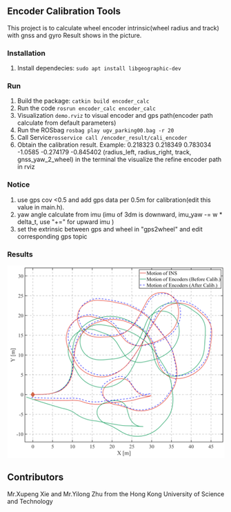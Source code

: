 ## Encoder Calibration Tools
This project is to calculate wheel encoder intrinsic(wheel radius and track) with gnss and gyro Result shows in the picture.

### Installation
1. Install dependecies: ```sudo apt install libgeographic-dev```

### Run
1. Build the package: ```catkin build encoder_calc```
1. Run the code ```rosrun encoder_calc encoder_calc```
2. Visualization ```demo.rviz``` to visual encoder and gps path(encoder path calculate from default parameters)
3. Run the ROSbag ```rosbag play ugv_parking00.bag -r 20```
4. Call Service```rosservice call /encoder_result/cali_encoder```
5. Obtain the calibration result. 
    Example: 0.218323 0.218349 0.783034 -1.0585 -0.274179 -0.845402 (radius_left, radius_right, track, gnss_yaw_2_wheel) in the terminal the visualize the refine encoder path in rviz

### Notice
1. use gps cov <0.5 and add gps data per 0.5m for calibration(edit this value in main.h).
2. yaw angle calculate from imu (imu of 3dm is downward, imu_yaw -= w * delta_t, use "+=" for upward imu )
3. set the extrinsic between gps and wheel in "gps2wheel" and edit corresponding gps topic

### Results

<p align="center">
	<img src="encoder_calc/media/result_trajectory_alignment.png" width="750" />
</p>

## Contributors
Mr.Xupeng Xie and Mr.Yilong Zhu from the Hong Kong University of Science and Technology
